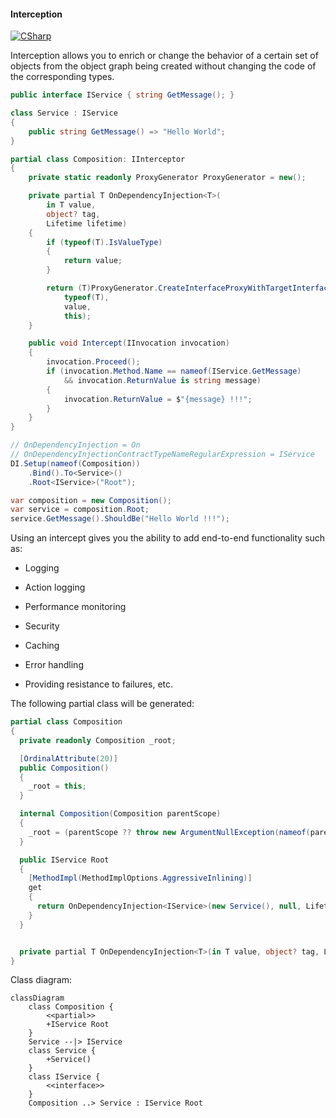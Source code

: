 #### Interception

[![CSharp](https://img.shields.io/badge/C%23-code-blue.svg)](../tests/Pure.DI.UsageTests/Interception/InterceptionScenario.cs)

Interception allows you to enrich or change the behavior of a certain set of objects from the object graph being created without changing the code of the corresponding types.


```c#
public interface IService { string GetMessage(); }

class Service : IService
{
    public string GetMessage() => "Hello World";
}

partial class Composition: IInterceptor
{
    private static readonly ProxyGenerator ProxyGenerator = new();

    private partial T OnDependencyInjection<T>(
        in T value,
        object? tag,
        Lifetime lifetime)
    {
        if (typeof(T).IsValueType)
        {
            return value;
        }

        return (T)ProxyGenerator.CreateInterfaceProxyWithTargetInterface(
            typeof(T),
            value,
            this);
    }

    public void Intercept(IInvocation invocation)
    {
        invocation.Proceed();
        if (invocation.Method.Name == nameof(IService.GetMessage)
            && invocation.ReturnValue is string message)
        {
            invocation.ReturnValue = $"{message} !!!";
        }
    }
}

// OnDependencyInjection = On
// OnDependencyInjectionContractTypeNameRegularExpression = IService
DI.Setup(nameof(Composition))
    .Bind().To<Service>()
    .Root<IService>("Root");

var composition = new Composition();
var service = composition.Root;
service.GetMessage().ShouldBe("Hello World !!!");
```

Using an intercept gives you the ability to add end-to-end functionality such as:

- Logging

- Action logging

- Performance monitoring

- Security

- Caching

- Error handling

- Providing resistance to failures, etc.

The following partial class will be generated:

```c#
partial class Composition
{
  private readonly Composition _root;

  [OrdinalAttribute(20)]
  public Composition()
  {
    _root = this;
  }

  internal Composition(Composition parentScope)
  {
    _root = (parentScope ?? throw new ArgumentNullException(nameof(parentScope)))._root;
  }

  public IService Root
  {
    [MethodImpl(MethodImplOptions.AggressiveInlining)]
    get
    {
      return OnDependencyInjection<IService>(new Service(), null, Lifetime.Transient);
    }
  }


  private partial T OnDependencyInjection<T>(in T value, object? tag, Lifetime lifetime);
}
```

Class diagram:

```mermaid
classDiagram
	class Composition {
		<<partial>>
		+IService Root
	}
	Service --|> IService
	class Service {
		+Service()
	}
	class IService {
		<<interface>>
	}
	Composition ..> Service : IService Root
```


